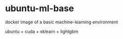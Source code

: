 # ubuntu-ml-base
docker image of a basic machine-learning environment

ubuntu + cuda + sklearn + lightgbm
